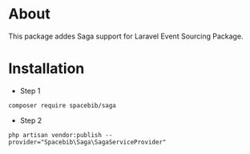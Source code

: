 # About
This package addes Saga support for Laravel Event Sourcing Package. 


# Installation

* Step 1

`composer require spacebib/saga`

* Step 2

`php artisan vendor:publish --provider="Spacebib\Saga\SagaServiceProvider"`